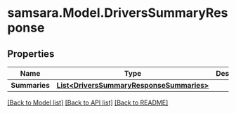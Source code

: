 # samsara.Model.DriversSummaryResponse
## Properties

Name | Type | Description | Notes
------------ | ------------- | ------------- | -------------
**Summaries** | [**List&lt;DriversSummaryResponseSummaries&gt;**](DriversSummaryResponseSummaries.md) |  | [optional] 

[[Back to Model list]](../README.md#documentation-for-models) [[Back to API list]](../README.md#documentation-for-api-endpoints) [[Back to README]](../README.md)

